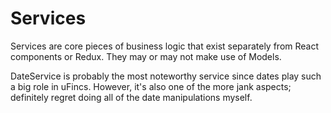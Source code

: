 # Services

Services are core pieces of business logic that exist separately from React components or Redux. They may or may not make use of Models.

DateService is probably the most noteworthy service since dates play such a big role in uFincs. However, it's also one of the more jank aspects; definitely regret doing all of the date manipulations myself.
